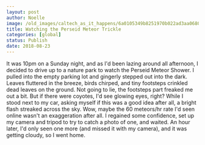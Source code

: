 ```yaml
---
layout: post
author: Noelle
image: /old_images/caltech_as_it_happens/6a0105349b8251970b022ad3aa0680200b.jpg
title: Watching the Perseid Meteor Trickle
categories: [global]
status: Publish
date: 2018-08-23
---
```


It was 10pm on a Sunday night, and as I'd been lazing around all afternoon, I decided to drive up to a nature park to watch the Perseid Meteor Shower. I pulled into the empty parking lot and gingerly stepped out into the dark. Leaves fluttered in the breeze, birds chirped, and tiny footsteps crinkled dead leaves on the ground. Not going to lie, the footsteps part freaked me out a bit. But if there were coyotes, I'd see glowing eyes, right?
While I stood next to my car, asking myself if this was a good idea after all, a bright flash streaked across the sky. Wow, maybe the 60 meteors/hr rate I'd seen online wasn't an exaggeration after all. I regained some confidence, set up my camera and tripod to try to catch a photo of one, and waited. An hour later, I'd only seen one more (and missed it with my camera), and it was getting cloudy, so I went home.

